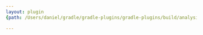 ```yaml
---
layout: plugin
{path: /Users/daniel/gradle/gradle-plugins/gradle-plugins/build/analysisReport/nebula.ivy-manifest.json}

---
```

